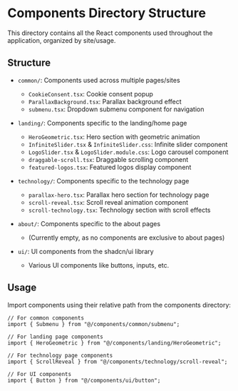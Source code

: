 # Components Directory Structure

This directory contains all the React components used throughout the application, organized by site/usage.

## Structure

- `common/`: Components used across multiple pages/sites
  - `CookieConsent.tsx`: Cookie consent popup
  - `ParallaxBackground.tsx`: Parallax background effect
  - `submenu.tsx`: Dropdown submenu component for navigation

- `landing/`: Components specific to the landing/home page
  - `HeroGeometric.tsx`: Hero section with geometric animation
  - `InfiniteSlider.tsx` & `InfiniteSlider.css`: Infinite slider component
  - `LogoSlider.tsx` & `LogoSlider.module.css`: Logo carousel component
  - `draggable-scroll.tsx`: Draggable scrolling component
  - `featured-logos.tsx`: Featured logos display component

- `technology/`: Components specific to the technology page
  - `parallax-hero.tsx`: Parallax hero section for technology page
  - `scroll-reveal.tsx`: Scroll reveal animation component
  - `scroll-technology.tsx`: Technology section with scroll effects

- `about/`: Components specific to the about pages
  - (Currently empty, as no components are exclusive to about pages)

- `ui/`: UI components from the shadcn/ui library
  - Various UI components like buttons, inputs, etc.

## Usage

Import components using their relative path from the components directory:

```tsx
// For common components
import { Submenu } from "@/components/common/submenu";

// For landing page components
import { HeroGeometric } from "@/components/landing/HeroGeometric";

// For technology page components
import { ScrollReveal } from "@/components/technology/scroll-reveal";

// For UI components
import { Button } from "@/components/ui/button";
``` 